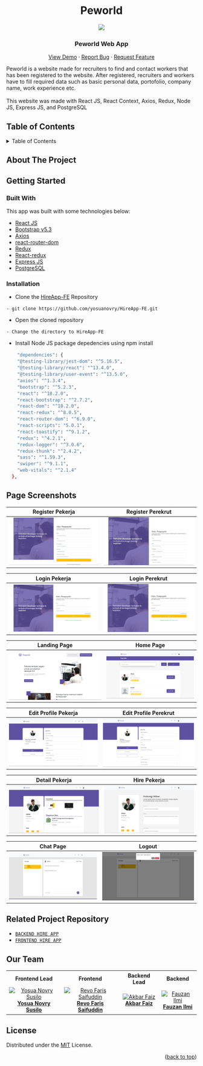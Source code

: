 <h1 align="center">Peworld</h1>
<div>
  <p align="center">
  <img width="250" src="https://github.com/yosuanovry/HireApp-FE/blob/dev/src/Assets/LandingPage/hireapp_logo.png"  />
    <h3 align="center">Peworld Web App</h3>
</p>
 <p align="center">
    <a href="https://food-recipes-react.vercel.app/">View Demo</a>
    ·
    <a href="https://github.com/yosuanovry/Recipefy_FE_REACT/issues">Report Bug</a>
    ·
    <a href="https://github.com/yosuanovry/Recipefy_FE_REACT/issues">Request Feature</a>
  </p>
</div>
Peworld is a website made for recruiters to find and contact workers that has been registered to the
website. After registered, recruiters and workers have to fill required data such as basic personal data, portofolio,
company name, work experience etc.
</br>
</br>
This website was made with React JS, React Context, Axios, Redux, Node JS, Express JS, and PostgreSQL

<!-- TABLE OF CONTENTS -->

## Table of Contents

<details>
  <summary>Table of Contents</summary>
  <ol>
    <li>
      <a href="#getting-started">Getting Started</a>
      <ul>
        <li><a href="#built-with">Built with</a></li>
        <li><a href="#installation">Installation</a></li>
      </ul>
    </li>
    <li><a href="#page-screenshots">Page Screenshots</a></li>
    <li><a href="#related-project-repository">Related Project</a></li>
    <li><a href="#our-team">Our Team</a></li>
    <li><a href="#license">License</a></li>
  </ol>
</details>

## About The Project

<!-- GETTING STARTED -->

## Getting Started

### Built With

This app was built with some technologies below:

- [React JS](https://reactjs.org)
- [Bootstrap v5.3](https://getbootstrap.com/docs/5.3/getting-started/introduction/)
- [Axios](https://axios-http.com/docs/intro)
- [react-router-dom](https://www.npmjs.com/package/react-router-dom)
- [Redux](https://www.npmjs.com/package/redux)
- [React-redux](https://www.npmjs.com/package/react-redux)
- [Express JS](https://expressjs.com/)
- [PostgreSQL](https://www.postgresql.org/docs/)

### Installation

- Clone the [HireApp-FE](https://github.com/yosuanovry/HireApp-FE) Repository

```
- git clone https://github.com/yosuanovry/HireApp-FE.git
```

- Open the cloned repository

```
- Change the directory to HireApp-FE
```

- Install Node JS package depedencies using npm install
```bash
    "dependencies": {
    "@testing-library/jest-dom": "^5.16.5",
    "@testing-library/react": "^13.4.0",
    "@testing-library/user-event": "^13.5.0",
    "axios": "^1.3.4",
    "bootstrap": "^5.2.3",
    "react": "^18.2.0",
    "react-bootstrap": "^2.7.2",
    "react-dom": "^18.2.0",
    "react-redux": "^8.0.5",
    "react-router-dom": "^6.9.0",
    "react-scripts": "5.0.1",
    "react-toastify": "^9.1.2",
    "redux": "^4.2.1",
    "redux-logger": "^3.0.6",
    "redux-thunk": "^2.4.2",
    "sass": "^1.59.3",
    "swiper": "^9.1.1",
    "web-vitals": "^2.1.4"
  },
```

## Page Screenshots

| Register Pekerja                                                                                                    | Register Perekrut                                                                                                           |
| ---------------------------------------------------------------------------------------------------------------- | ---------------------------------------------------------------------------------------------------------------------------- |
| ![Register Pekerja](/public/images/auth-register-pekerja.png) | ![Register Perekrut](/public/images/auth-register-perekrut.png) |

| Login Pekerja                                                                                              | Login Perekrut                                                                                                         |
| ------------------------------------------------------------------------------------------------------- | ---------------------------------------------------------------------------------------------------------------------------- |
| ![Login Pekerja](/public/images/login-pekerja.png) | ![Login Perekrut](/public/images/auth-login-perekrut.png) |

| Landing Page | Home Page |
| ------------- | ------------- |
| ![Landing](/public/images/home.png) | ![Home](/public/images/home-recruiter.png) |

| Edit Profile Pekerja | Edit Profile Perekrut |
| ------------- | ------------- |
| ![Profile Pekerja](/public/images/edit-profile-pekerja.png) | ![Profile Perekrut](/public/images/edit-profile-recruiter.png) |

| Detail Pekerja | Hire Pekerja |
| ------------- | ------------- |
| ![Detail Pekerja](/public/images/profile-portofolio-recruiter.png) | ![Hire Pekerja](/public/images/profile-hire-recruiter.png) |

| Chat Page | Logout |
| ------------- | ------------- |
| ![Chat Page](/public/images/chat.png) | ![Logout](/public/images/logout.png) |

## Related Project Repository

- [`BACKEND HIRE APP`](https://github.com/akbarfaiz/HireApp-BE)
- [`FRONTEND HIRE APP`](https://github.com/yosuanovry/HireApp-FE)


## Our Team

<center>
  <table>
    <tr>
      <th>Frontend Lead</th>
      <th>Frontend</th>
      <th>Backend Lead</th>
      <th>Backend</th>
    </tr>
    <tr>
      <td align="center">
        <a href="https://github.com/yosuanovry">
          <img width="150" style="background-size: contain;" src="https://avatars.githubusercontent.com/u/123917032?v=4" alt="Yosua Novry Susilo"><br/>
          <b>Yosua Novry Susilo</b>
        </a>
      </td>
      <td align="center">
        <a href="https://github.com/revofarissaifuddin">
          <img width="150" src="https://avatars.githubusercontent.com/u/47625301?v=4" alt="Revo Faris Saifuddin"><br/>
          <b>Revo Faris Saifuddin</b>
        </a>
      </td>
      <td align="center">
        <a href="https://github.com/akbarfaiz">
          <img width="150" src="https://avatars.githubusercontent.com/u/87055460?v=4" alt="Akbar Faiz"><br/>
          <b>Akbar Faiz</b>
        </a>
      </td>
      <td align="center">
        <a href="https://github.com/fauzanilmi220">
          <img width="150" src="https://avatars.githubusercontent.com/u/126861853?v=4" alt="Fauzan Ilmi"><br/>
          <b>Fauzan Ilmi</b>
        </a>
      </td>
    </tr>
  </table>
</center>

## License

Distributed under the [MIT](/LICENSE) License.

<p align="right">(<a href="#top">back to top</a>)</p>
